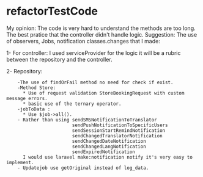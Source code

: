 # refactorTestCode
My opinion: The code is very hard to understand the methods are too long. 
            The best pratice that the controller didn't handle logic.
Suggestion: The use of observers, Jobs, notification classes.changes that I made: 

1- For controller: I used serviceProvider for the logic it will be a rubric between the repository and the controller.

2- Repository:

        -The use of findOrFail method no need for check if exist.
        -Method Store:
          * Use of request validation StoreBookingRequest with custom message errors.
          * basic use of the ternary operator.
        -jobToData :
          * Use $job->all().
        - Rather than using sendSMSNotificationToTranslator
                            sendPushNotificationToSpecificUsers
                            sendSessionStartRemindNotification
                            sendChangedTranslatorNotification
                            sendChangedDateNotification
                            sendChangedLangNotification
                            sendExpiredNotification
          I would use laravel make:notification notify it's very easy to implement.
        - Updatejob use getOriginal instead of log_data.
